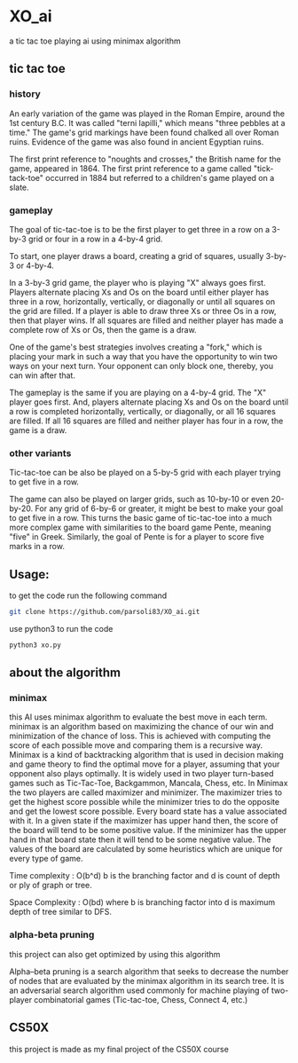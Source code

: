 # XO_ai
a tic tac toe playing ai using minimax algorithm
## tic tac toe
### history
An early variation of the game was played in the Roman Empire, around the 1st century B.C. It was called "terni lapilli," which means "three pebbles at a time." The game's grid markings have been found chalked all over Roman ruins. Evidence of the game was also found in ancient Egyptian ruins.

The first print reference to "noughts and crosses," the British name for the game, appeared in 1864. The first print reference to a game called "tick-tack-toe" occurred in 1884 but referred to a children's game played on a slate. 

### gameplay
 The goal of tic-tac-toe is to be the first player to get three in a row on a 3-by-3 grid or four in a row in a 4-by-4 grid. 

To start, one player draws a board, creating a grid of squares, usually 3-by-3 or 4-by-4.

In a 3-by-3 grid game, the player who is playing "X" always goes first. Players alternate placing Xs and Os on the board until either player has three in a row, horizontally, vertically, or diagonally or until all squares on the grid are filled. If a player is able to draw three Xs or three Os in a row, then that player wins. If all squares are filled and neither player has made a complete row of Xs or Os, then the game is a draw.

One of the game's best strategies involves creating a "fork," which is placing your mark in such a way that you have the opportunity to win two ways on your next turn. Your opponent can only block one, thereby, you can win after that.

The gameplay is the same if you are playing on a 4-by-4 grid. The "X" player goes first. And, players alternate placing Xs and Os on the board until a row is completed horizontally, vertically, or diagonally, or all 16 squares are filled. If all 16 squares are filled and neither player has four in a row, the game is a draw. 

### other variants

 Tic-tac-toe can be also be played on a 5-by-5 grid with each player trying to get five in a row.

The game can also be played on larger grids, such as 10-by-10 or even 20-by-20. For any grid of 6-by-6 or greater, it might be best to make your goal to get five in a row. This turns the basic game of tic-tac-toe into a much more complex game with similarities to the board game Pente, meaning "five" in Greek. Similarly, the goal of Pente is for a player to score five marks in a row. 



## Usage:

to get the code run the following command
```bash
git clone https://github.com/parsoli83/XO_ai.git
```

use python3 to run the code

```bash
python3 xo.py
```

## about the algorithm
### minimax
this AI uses minimax algorithm to evaluate the best move in each term. minimax is an algorithm based on maximizing the chance of our win and minimization of the chance of loss. This is achieved with computing the score of each possible move and comparing them is a recursive way.
Minimax is a kind of backtracking algorithm that is used in decision making and game theory to find the optimal move for a player, assuming that your opponent also plays optimally. It is widely used in two player turn-based games such as Tic-Tac-Toe, Backgammon, Mancala, Chess, etc.
In Minimax the two players are called maximizer and minimizer. The maximizer tries to get the highest score possible while the minimizer tries to do the opposite and get the lowest score possible.
Every board state has a value associated with it. In a given state if the maximizer has upper hand then, the score of the board will tend to be some positive value. If the minimizer has the upper hand in that board state then it will tend to be some negative value. The values of the board are calculated by some heuristics which are unique for every type of game.

Time complexity : O(b^d) b is the branching factor and d is count of depth or ply of graph or tree.

Space Complexity : O(bd) where b is branching factor into d is maximum depth of tree similar to DFS.


### alpha-beta pruning
this project can also get optimized by using this algorithm

Alpha–beta pruning is a search algorithm that seeks to decrease the number of nodes that are evaluated by the minimax algorithm in its search tree. It is an adversarial search algorithm used commonly for machine playing of two-player combinatorial games (Tic-tac-toe, Chess, Connect 4, etc.)

## CS50X
this project is made as my final project of the CS50X course 